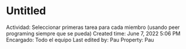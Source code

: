 # Untitled

Actividad: Seleccionar primeras tarea para cada miembro (usando peer programing siempre que se pueda)
Created time: June 7, 2022 5:06 PM
Encargado: Todo el equipo
Last edited by: Pau
Property: Pau